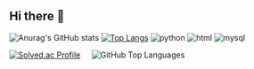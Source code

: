 ## Hi there 👋

![Anurag's GitHub stats](https://github-readme-stats.vercel.app/api?username=yejushin2000&show_icons=true&theme=radical)
[![Top Langs](https://github-readme-stats.vercel.app/api/top-langs/?username=yejushin2000)](https://github.com/anuraghazra/github-readme-stats)
![python](https://img.shields.io/badge/Python-3776AB?style=for-the-badge&logo=python&logoColor=white)
![html](https://img.shields.io/badge/HTML-239120?style=for-the-badge&logo=html5&logoColor=white)
![mysql](https://img.shields.io/badge/MySQL-00000F?style=for-the-badge&logo=mysql&logoColor=white)

<div style="display: flex; align-items: center;">
  <a href="https://solved.ac/yejushin2000/" style="margin-right: 20px;">
    <img src="http://mazassumnida.wtf/api/v2/generate_badge?boj=yejushin2000" alt="Solved.ac Profile" />
  </a>
  <picture>
    <source
      srcset="https://github-readme-stats.vercel.app/api/top-langs/?username=yejushin2000&layout=compact&theme=github_dark&border_color=31363C&hide_border=false&bg_color=00000000"
      media="(prefers-color-scheme: dark)"
    />
    <source
      srcset="https://github-readme-stats.vercel.app/api/top-langs/?username=yejushin2000&layout=compact"
      media="(prefers-color-scheme: light), (prefers-color-scheme: no-preference)"
    />
    <img src="https://github-readme-stats.vercel.app/api/top-langs/?username=yejushin2000&layout=compact" alt="GitHub Top Languages" />
  </picture>
</div>
